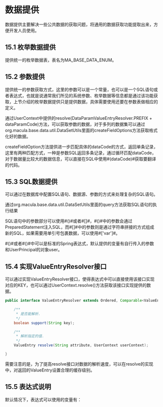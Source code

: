 # 数据提供

数据提供主要解决一些公共数据的获取问题，将通用的数据获取功能提取出来，方便开发人员使用。

## 15.1 枚举数据提供

提供统一的枚举数据表，表名为MA_BASE_DATA_ENUM。

## 15.2 参数提供

提供统一的参数获取方式，这里的参数可以是一个常量，也可以是一个SQL语句或者表达式，也就是说通常我们所见的系统参数、枚举数据等信息都是通过该功能获取，上节介绍的枚举数据提供只是提供数据，具体需要使用还要在参数表做相应的定义。

通过UserContext中提供的resolve(DataParamValueEntryResolver.PREFIX + dataParamCode)方法，可以获取参数的数据，对于多列的数据集可以通过org.macula.base.data.util.DataSetUtils里面的createFieldOptions方法获取格式化好的数据。

createFieldOption方法提供进一步匹配具体的dataCode的方式，返回单条记录，这里有两种匹配方式，一种是参数SQL返回多条记录，通过循环匹配dataCode，对于数据量比较大的数据信息，可以直接在SQL中使用#(dataCode)#获取要翻译的代码。

## 15.3 SQL数据提供

可以通过在数据库中配置SQL语句、数据源、参数的方式来处理复杂的SQL语句。

通过org.macula.base.data.util.DataSetUtils里面的query方法获取SQL语句的执行结果

SQL语句中的参数部分可以使用#()#或者#[]#，#()#中的参数会通过PreparedStatement注入SQL，而#[]#中的参数则是通过字符串拼接的方式组成新的SQL，如果需要用单引号包裹数据，可以使用#['var']#。

\#()#或者#()#中可以是标准的Spring表达式，默认提供的变量有自行传入的参数和UserPrincipal的对象user。

## 15.4 实现ValueEntryResolver接口

可以通过实现ValueEntryResolver接口，使得表达式中可以直接使用该接口实现对应的KEY，也可以通过UserContext.resolve()方法获取该接口实现提供的数据。

```java
public interface ValueEntryResolver extends Ordered, Comparable<ValueEntryResolver> {

	/**
	 * 是否能解析.
	 */
	boolean support(String key);

	/**
	 * 解析指定的值.
	 */
	ValueEntry resolve(String attribute, UserContext userContext);

}		
```
需要注意的是，为了提高resolve接口对数据的解析速度，可以在resolve的实现中，对返回的ValueEntry设置合理的缓存级别。

## 15.5 表达式说明

默认情况下，表达式可以使用的变量有：


